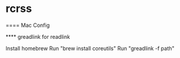 rcrss
=====




==== Mac Config

****  greadlink for readlink

Install homebrew
Run "brew install coreutils"
Run "greadlink -f path"
